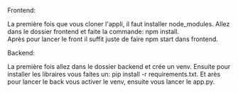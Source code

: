 Frontend: 

La première fois que vous cloner l'appli, il faut installer node_modules.
Allez dans le dossier frontend et faite la commande: npm install.            
Après pour lancer le front il suffit juste de faire npm start dans frontend.


Backend:

La première fois allez dans le dossier backend et crée un venv.
Ensuite pour installer les libraires vous faites un: pip install -r requirements.txt.
Et arès pour lancer le back vous activer le venv, ensuite vous lancer le app.py.
